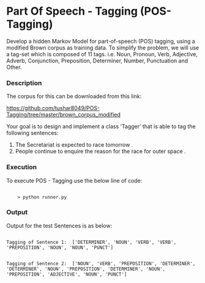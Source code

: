 <h1> Part Of Speech - Tagging (POS-Tagging)</h1>
Develop a hidden Markov Model for part-of-speech
(POS) tagging, using a modified Brown corpus as training data. To simplify
the problem, we will use a tag-set which is composed of 11 tags. i.e. Noun, Pronoun, Verb, Adjective, Adverb, Conjunction, Preposition, Determiner, Number,
Punctuation and Other.

<h3>Description</h3>

The corpus for this can be downloaded from this link:

https://github.com/tushar8049/POS-Tagging/tree/master/brown_corpus_modified

Your goal is to design and implement a class ‘Tagger’ that is able to tag the
following sentences:

1. The Secretariat is expected to race tomorrow .
2. People continue to enquire the reason for the race for outer space .


<h3>Execution</h3>
<p>
To execute POS - Tagging use the below line of code:
</p>
<code>
    > python runner.py
</code>
<p>
</p>

<h3>Output</h3>
<p>
Output for the test Sentences is as below:
</p>
<code>
Tagging of Sentence 1:  ['DETERMINER', 'NOUN', 'VERB', 'VERB', 'PREPOSITION', 'NOUN', 'NOUN', 'PUNCT']
</code>
<p></p>
<code>
Tagging of Sentence 2:  ['NOUN', 'VERB', 'PREPOSITION', 'DETERMINER', 'DETERMINER', 'NOUN', 'PREPOSITION', 'DETERMINER', 'NOUN', 'PREPOSITION', 'ADJECTIVE', 'NOUN', 'PUNCT']
</code>
